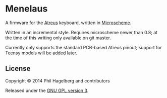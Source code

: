 # Menelaus

A firmware for the
[Atreus](http://atreus.technomancy.us) keyboard, written in
[Microscheme](http://www.suchocki.co.uk/microscheme/).

Written in an incremental style. Requires microscheme newer than 0.8; at
the time of this writing only available on git master.

Currently only supports the standard PCB-based Atreus pinout; support
for Teensy models will be added later.

## License

Copyright © 2014 Phil Hagelberg and contributors

Released under the [GNU GPL version 3](https://www.gnu.org/licenses/gpl.html).
